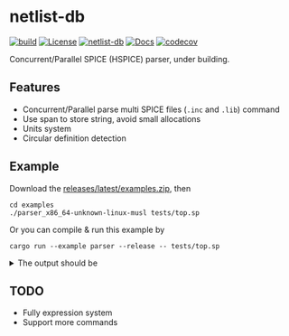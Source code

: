 # netlist-db

[![build](https://github.com/zao111222333/netlist-db/actions/workflows/build.yml/badge.svg)](https://github.com/zao111222333/netlist-db/actions/workflows/build.yml)
[![License](https://img.shields.io/badge/License-MIT-blue.svg)](https://opensource.org/licenses/MIT)
[![netlist-db](https://shields.io/crates/v/netlist-db.svg?style=flat-square&label=crates.io)](https://crates.io/crates/netlist-db)
[![Docs](https://docs.rs/netlist-db/badge.svg)](https://docs.rs/netlist-db)
[![codecov](https://codecov.io/github/zao111222333/netlist-db/graph/badge.svg)](https://codecov.io/github/zao111222333/netlist-db)

Concurrent/Parallel SPICE (HSPICE) parser, under building.

## Features
+ Concurrent/Parallel parse multi SPICE files (`.inc` and `.lib`) command
+ Use span to store string, avoid small allocations
+ Units system
+ Circular definition detection

## Example
Download the [releases/latest/examples.zip](https://github.com/zao111222333/netlist-db/releases/latest/download/examples.zip), then
``` shell
cd examples
./parser_x86_64-unknown-linux-musl tests/top.sp
```

Or you can compile & run this example by

``` shell
cargo run --example parser --release -- tests/top.sp
```
<details>
<summary>The output should be</summary>
<?xml version="1.0" encoding="UTF-8" ?>
<!DOCTYPE html PUBLIC "-//W3C//DTD XHTML 1.0 Strict//EN" "http://www.w3.org/TR/xhtml1/DTD/xhtml1-strict.dtd">
<!-- This file was created with the aha Ansi HTML Adapter. https://github.com/theZiz/aha -->
<html xmlns="http://www.w3.org/1999/xhtml">
<head>
<meta http-equiv="Content-Type" content="application/xml+xhtml; charset=UTF-8"/>
</head>
<body>
<pre style="color:white; background-color:black">
cargo run --example parser --release -- tests/top.sp | aha --black > output.html
2025-01-27T01:40:43.135Z DEBUG [netlist_db::file] load File &quot;tests/inc/inc0.sp&quot;
2025-01-27T01:40:43.135Z DEBUG [netlist_db::file] load File &quot;tests/inc/inc1.sp&quot;
2025-01-27T01:40:43.135Z DEBUG [netlist_db::file] load File &quot;tests/lib.sp&quot;, section tt
2025-01-27T01:40:43.135Z DEBUG [netlist_db::file] load File &quot;tests/units.sp&quot;
2025-01-27T01:40:43.135Z DEBUG [netlist_db::file] load File &quot;tests/inc/inc2.sp&quot;
2025-01-27T01:40:43.135Z DEBUG [netlist_db::file] load File &quot;tests/inc/../lib.sp&quot;, section pre_layout
2025-01-27T01:40:43.136Z DEBUG [netlist_db::file] load File &quot;tests/inc/../cycle_ref0.sp&quot;
2025-01-27T01:40:43.136Z DEBUG [netlist_db::file] load File &quot;tests/inc/../cycle_ref1.sp&quot;
2025-01-27T01:40:43.137Z ERROR [netlist_db::lexer] 
File <span style="filter: contrast(70%) brightness(190%);color:fuchsia;">&quot;tests/top.sp&quot;</span>, line <span style="filter: contrast(70%) brightness(190%);color:fuchsia;">5</span>
.inc 'inc/inc0.sp'
                  <span style="font-weight:bold;"></span><span style="font-weight:bold;filter: contrast(70%) brightness(190%);color:red;">&lt;-</span>
<span style="font-weight:bold;"></span><span style="font-weight:bold;filter: contrast(70%) brightness(190%);color:fuchsia;">Error</span>: <span style="filter: contrast(70%) brightness(190%);color:fuchsia;">No such file or directory (os error 2)</span>

2025-01-27T01:40:43.137Z ERROR [netlist_db::lexer] 
File <span style="filter: contrast(70%) brightness(190%);color:fuchsia;">&quot;tests/inc/../cycle_ref1.sp&quot;</span>, line <span style="filter: contrast(70%) brightness(190%);color:fuchsia;">2</span>
.inc 'cycle_ref0.sp'
                    <span style="font-weight:bold;"></span><span style="font-weight:bold;filter: contrast(70%) brightness(190%);color:red;">&lt;-</span>
<span style="font-weight:bold;"></span><span style="font-weight:bold;filter: contrast(70%) brightness(190%);color:fuchsia;">CircularDefinition</span>: <span style="filter: contrast(70%) brightness(190%);color:fuchsia;">Detect circular definition in File &quot;tests/inc/../cycle_ref0.sp&quot;, line 2</span>
   File &quot;tests/top.sp&quot;, line 6
     ↓
   File &quot;tests/inc/inc2.sp&quot;, line 2
     ↓
   File &quot;tests/inc/../lib.sp&quot;, line 3, section pre_layout
     ↓
<span style="font-weight:bold;"></span><span style="font-weight:bold;filter: contrast(70%) brightness(190%);color:red;"> * File &quot;tests/inc/../cycle_ref0.sp&quot;, line 2</span>
     ↓
   File &quot;tests/inc/../cycle_ref1.sp&quot;, line 2
     ↓
<span style="font-weight:bold;"></span><span style="font-weight:bold;filter: contrast(70%) brightness(190%);color:red;"> * File &quot;tests/inc/../cycle_ref0.sp&quot;, line 2</span>

2025-01-27T01:40:43.137Z ERROR [netlist_db::lexer] 
File <span style="filter: contrast(70%) brightness(190%);color:fuchsia;">&quot;tests/inc/../lib.sp&quot;</span>, line <span style="filter: contrast(70%) brightness(190%);color:fuchsia;">7</span>
.params flag=1
       <span style="font-weight:bold;"></span><span style="font-weight:bold;filter: contrast(70%) brightness(190%);color:red;">&lt;-</span>
<span style="font-weight:bold;"></span><span style="font-weight:bold;filter: contrast(70%) brightness(190%);color:fuchsia;">SyntaxError</span>: <span style="filter: contrast(70%) brightness(190%);color:fuchsia;">Unknwon command `params`</span>

2025-01-27T01:40:43.137Z ERROR [netlist_db::lexer] 
File <span style="filter: contrast(70%) brightness(190%);color:fuchsia;">&quot;tests/top.sp&quot;</span>, line <span style="filter: contrast(70%) brightness(190%);color:fuchsia;">8</span>
.lib 'lib.sp' tt
                <span style="font-weight:bold;"></span><span style="font-weight:bold;filter: contrast(70%) brightness(190%);color:red;">&lt;-</span>
<span style="font-weight:bold;"></span><span style="font-weight:bold;filter: contrast(70%) brightness(190%);color:fuchsia;">Error</span>: <span style="filter: contrast(70%) brightness(190%);color:fuchsia;">Can NOT find section `tt` in file &quot;tests/lib.sp&quot;</span>

2025-01-27T01:40:43.137Z ERROR [netlist_db::lexer] 
File <span style="filter: contrast(70%) brightness(190%);color:fuchsia;">&quot;tests/units.sp&quot;</span>, line <span style="filter: contrast(70%) brightness(190%);color:fuchsia;">7</span>
+ micr?o=1u
<span style="font-weight:bold;"></span><span style="font-weight:bold;filter: contrast(70%) brightness(190%);color:red;">&lt;-</span>
<span style="font-weight:bold;"></span><span style="font-weight:bold;filter: contrast(70%) brightness(190%);color:fuchsia;">ParserError</span>: <span style="filter: contrast(70%) brightness(190%);color:fuchsia;">TakeWhile1</span>

======= AST ===========

.subckt DEMO A1 A2 var1=1 var2=2.option 
+ gmindc=0.00000000000001 scale=0.9
.param 
+ prelayout=1 flag_cc=1
X0.CCC net8 net23 VSS VPW NHVT11LL_CKT W=0.000000135 L=0.00000004
.params flag=1
.ends DEMO
.subckt UNITS A
.ends UNITS
X0.BBB net8 net23 VSS VPW NHVT11LL_CKT W=0.000000135 L=0.00000004
X0.AAA net8 net23 VSS VPW NHVT11LL_CKT W=0.000000135 L=0.00000004
======= ERR ===========
true
======= stats =========
parse: 2.200291ms
build: 40.833µs
print: 11.334µs
=======================
</pre>
</body>
</html>
</details>


## TODO
+ Fully expression system
+ Support more commands